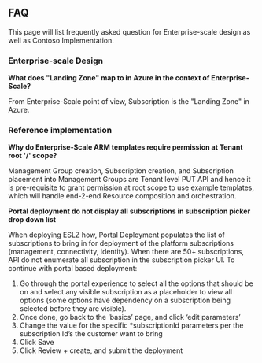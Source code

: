 ## FAQ

This page will list frequently asked question for Enterprise-scale design as well as Contoso Implementation.

### Enterprise-scale Design

**What does "Landing Zone" map to in Azure in the context of Enterprise-Scale?**

From Enterprise-Scale point of view, Subscription is the "Landing Zone" in Azure.

### Reference implementation

**Why do Enterprise-Scale ARM templates require permission at Tenant root '/' scope?**

Management Group creation, Subscription creation, and Subscription placement into Management Groups are Tenant level PUT API and hence it is pre-requisite to grant permission at root scope to use example templates, which will handle end-2-end Resource composition and orchestration.

**Portal deployment do not display all subscriptions in subscription picker drop down list**

When deploying ESLZ how, Portal Deployment populates the list of subscriptions to bring in for deployment of the platform subscriptions (management, connectivity, identity). When there are 50+ subscriptions, API do not enumerate all subscription in the subscription picker UI. To continue with portal based deployment:

1) Go through the portal experience to select all the options that should be on and select any visible subscription as a placeholder to view all options (some options have dependency on a subscription being selected before they are visible). 
2) Once done, go back to the ‘basics’ page, and click ‘edit parameters’
3) Change the value for the specific *subscriptionId parameters per the subscription Id’s the customer want to bring
4) Click Save
5) Click Review + create, and submit the deployment
